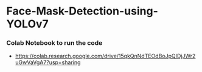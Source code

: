 # Face-Mask-Detection-using-YOLOv7
### Colab Notebook to run the code
- https://colab.research.google.com/drive/15qkQnNdTEOdBoJpQIDjJWr2uGwVaVgA7?usp=sharing
